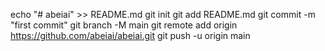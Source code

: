 echo "# abeiai" >> README.md
git init
git add README.md
git commit -m "first commit"
git branch -M main
git remote add origin https://github.com/abeiai/abeiai.git
git push -u origin main
